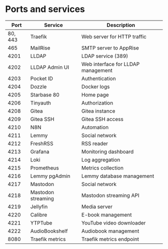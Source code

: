 # Ports and services

| Port    | Service            | Description                        |
| ------- | ------------------ | ---------------------------------- |
| 80, 443 | Traefik            | Web server for HTTP traffic        |
| 465     | MailRise           | SMTP server to AppRise             |
| 4201    | LLDAP              | LDAP service (389)                 |
| 4202    | LLDAP Admin UI     | Web interface for LLDAP management |
| 4203    | Pocket ID          | Authentication                     |
| 4204    | Dozzle             | Docker logs                        |
| 4205    | Starbase 80        | Home page                          |
| 4206    | Tinyauth           | Authorization                      |
| 4208    | Gitea              | Gitea instance                     |
| 4209    | Gitea SSH          | Gitea SSH access                   |
| 4210    | N8N                | Automation                         |
| 4211    | Lemmy              | Social network                     |
| 4212    | FreshRSS           | RSS reader                         |
| 4213    | Grafana            | Monitoring dashboard               |
| 4214    | Loki               | Log aggregation                    |
| 4215    | Prometheus         | Metrics collection                 |
| 4216    | Lemmy pgAdmin      | Lemmy database management          |
| 4217    | Mastodon           | Social network                     |
| 4218    | Mastodon streaming | Mastodon streaming API             |
| 4219    | Jellyfin           | Media server                       |
| 4220    | Calibre            | E-book management                  |
| 4221    | YTPTube            | YouTube video downloader           |
| 4222    | AudioBookshelf     | Audiobook management               |
| 8080    | Traefik metrics    | Traefik metrics endpoint           |
